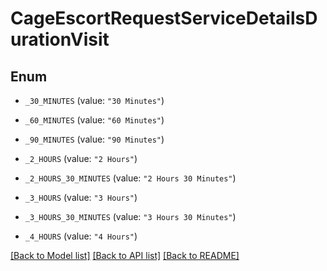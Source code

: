 # CageEscortRequestServiceDetailsDurationVisit

## Enum


* `_30_MINUTES` (value: `"30 Minutes"`)

* `_60_MINUTES` (value: `"60 Minutes"`)

* `_90_MINUTES` (value: `"90 Minutes"`)

* `_2_HOURS` (value: `"2 Hours"`)

* `_2_HOURS_30_MINUTES` (value: `"2 Hours 30 Minutes"`)

* `_3_HOURS` (value: `"3 Hours"`)

* `_3_HOURS_30_MINUTES` (value: `"3 Hours 30 Minutes"`)

* `_4_HOURS` (value: `"4 Hours"`)


[[Back to Model list]](../README.md#documentation-for-models) [[Back to API list]](../README.md#documentation-for-api-endpoints) [[Back to README]](../README.md)


